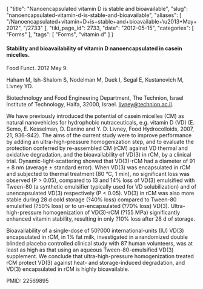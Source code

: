 {
    "title": "Nanoencapsulated vitamin D is stable and bioavailable",
    "slug": "nanoencapsulated-vitamin-d-is-stable-and-bioavailable",
    "aliases": [
        "/Nanoencapsulated+vitamin+D+is+stable+and+bioavailable+\u2013+May+2012",
        "/2733"
    ],
    "tiki_page_id": 2733,
    "date": "2012-05-15",
    "categories": [
        "Forms"
    ],
    "tags": [
        "Forms",
        "vitamin d"
    ]
}


#### Stability and bioavailability of vitamin D nanoencapsulated in casein micelles.

Food Funct. 2012 May 9. 

Haham M, Ish-Shalom S, Nodelman M, Duek I, Segal E, Kustanovich M, Livney YD.

Biotechnology and Food Engineering Department, The Technion, Israel Institute of Technology, Haifa, 32000, Israel. livney@technion.ac.il.

We have previously introduced the potential of casein micelles (CM) as natural nanovehicles for hydrophobic nutraceuticals, e.g. vitamin D (VD) (E. Semo, E. Kesselman, D. Danino and Y. D. Livney, Food Hydrocolloids, 2007, 21, 936-942). The aims of the current study were to improve performance by adding an ultra-high-pressure homogenization step, and to evaluate the protection conferred by re-assembled CM (rCM) against VD thermal and oxidative degradation, and the bioavailability of VD(3) in rCM, by a clinical trial. Dynamic-light-scattering showed that VD(3)-rCM had a diameter of 91 ± 8 nm (average ± standard error). When VD(3) was encapsulated in rCM and subjected to thermal treatment (80 °C, 1 min), no significant loss was observed (P > 0.05), compared to 13 and 14% loss of VD(3) emulsified with Tween-80 (a synthetic emulsifier typically used for VD solubilization) and of unencapsulated VD(3) respectively (P < 0.05). VD(3) in rCM was also more stable during 28 d cold storage (?40% loss) compared to Tween-80 emulsified (?50% loss) or to un-encapsulated (?70% loss) VD(3). Ultra-high-pressure homogenization of VD(3)-rCM (?155 MPa) significantly enhanced vitamin stability, resulting in only ?10% loss after 28 d of storage. 

Bioavailability of a single-dose of 50?000 international-units (IU) VD(3) encapsulated in rCM, in 1% fat milk, investigated in a randomized double blinded placebo controlled clinical study with 87 human volunteers, was at least as high as that using an aqueous Tween-80-emulsified VD(3) supplement. We conclude that ultra-high-pressure homogenization treated rCM protect VD(3) against heat- and storage-induced degradation, and VD(3) encapsulated in rCM is highly bioavailable.

PMID: 22569895